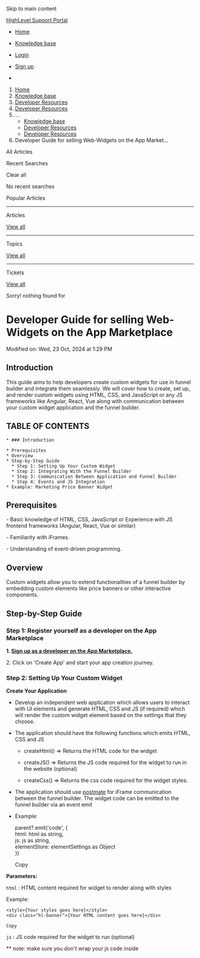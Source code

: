 Skip to main content

[ HighLevel Support Portal ](https://help.gohighlevel.com)

  * [ Home ](/support/home)
  * [ Knowledge base ](/support/solutions)

  * [Login](/support/login)
  * [Sign up](/support/signup)
  * 

  1. [Home](/support/home)
  2. [Knowledge base](/support/solutions)
  3. [Developer Resources](/support/solutions/48000450445)
  4. [Developer Resources](/support/solutions/folders/48000668553)
  5. ... 
     * [Knowledge base](/support/solutions)
     * [Developer Resources](/support/solutions/48000450445)
     * [Developer Resources](/support/solutions/folders/48000668553)
  6. Developer Guide for selling Web-Widgets on the App Market...

All  Articles 

Recent Searches

Clear all

No recent searches

Popular Articles

* * *

Articles

[View all](/support/search/solutions)

* * *

Topics

[View all](/support/search/topics)

* * *

Tickets

[View all](/support/search/tickets)

Sorry! nothing found for   

# Developer Guide for selling Web-Widgets on the App Marketplace

Modified on: Wed, 23 Oct, 2024 at 1:29 PM

## **Introduction**

This guide aims to help developers create custom widgets for use in funnel builder and integrate them seamlessly. We will cover how to create, set up, and render custom widgets using HTML, CSS, and JavaScript or any JS frameworks like Angular, React, Vue along with communication between your custom widget application and the funnel builder.

## **TABLE OF CONTENTS**

    * ### Introduction

    * Prerequisites
    * Overview
    * Step-by-Step Guide
      * Step 1: Setting Up Your Custom Widget
      * Step 2: Integrating With the Funnel Builder
      * Step 3: Communication Between Application and Funnel Builder
      * Step 4: Events and JS Integration 
    * Example: Marketing Price Banner Widget

## **Prerequisites**

\- Basic knowledge of HTML, CSS, JavaScript or Experience with JS frontend frameworks (Angular, React, Vue or similar)

\- Familiarity with iFrames.

\- Understanding of event-driven programming.

## **Overview**

Custom widgets allow you to extend functionalities of a funnel builder by embedding custom elements like price banners or other interactive components.

## **Step-by-Step Guide**

### **Step 1: Register yourself as a developer on the App Marketplace**

**1.  [Sign up as a developer on the App Marketplace. ](https://marketplace.gohighlevel.com/signup)**

2\. Click on 'Create App' and start your app creation journey.

### **Step 2: Setting Up Your Custom Widget**

**Create Your Application**

  * Develop an independent web application which allows users to interact with UI elements and generate HTML, CSS and JS (if required) which will render the custom widget element based on the settings that they choose.

  * The application should have the following functions which emits HTML, CSS and JS

    * createHtml() => Returns the HTML code for the widget

    * createJS() => Returns the JS code required for the widget to run in the website (optional)

    * createCss() => Returns the css code required for the widget styles.

  * The application should use [postmate](https://www.npmjs.com/package/postmate) for iFrame communication between the funnel builder. The widget code can be emitted to the funnel builder via an event emit

  * Example:

    parent?.emit('code', {  
      html: html as string,  
      js: js as string,  
      elementStore: elementSettings as Object  
    })
    
    Copy

**Parameters:**

`html` : HTML content required for widget to render along with styles

Example: 

    <style>{Your styles goes here}</style>  
    <div class="hl-banner">{Your HTML content goes here}</div>
    
    Copy

`js` : JS code required for the  widget to run (optional) 

**  note: make sure you don't wrap your js code inside <script /> tag**

Note: If its a JS based application then all the code required  for interacting with the funnel/website popup, or other JS events specified in the upcoming sections should be included in the JS  emitted to the parent

`elementStore`: All the variables that represents the settings of the widget (variable names can be anything of your preference)

Example:

        settings: {  
          widgetHeight: number  
          widgetWidth: number  
          image: string  
        }
    
    Copy

  * On application intialization or the initial handshake, expect for the following payload

      { elementStore: Object } // The elementStore which is emitted by your application while sending the code to parent. Use this to prefill settings which is already saved by user for your widget in the funnel builder.  

    Copy

  * and ensure that you emit the initial state of preview

  *     parent?.emit('code', {  
      html: html as string,  
      js: js as string,  
      elementStore: elementSettings as Object  
    })

Note: ensure that you emit the initial state Make sure that the data received is filled to all the respective settings of your widgets so that we can show the previously saved values on revisits

###   

### **Step 3: Integrating With the Funnel Builder**

**1\. Upload to Marketplace**

  * Build the project and upload the HTML, CSS & JS file or dist folder as a zip to the marketplace app

  * Ensure it adheres to the platform's guidelines and submission requirements.

⚠️

avoid using absolute path while building ensure you use relative paths in your project.

`apps/`

`│`

`├── app1/`

`│   ├──index.html`

`│   ├──css/`

`│   │   └── style.css`

`│   └──js/`

`│       └── script.js`

`│`

`└── app2/`

`    ├──index.html`

`    ├──css/`

`    │   └── style.css`

`    └──js/`

`        └── script.js`

**index.html**

absolute path : css/style.css (Avoid this)

relative path: ./css/style.css

**2\. Add Custom Widget to Funnel Elements**

  * Once approved and available in the marketplace, the funnel builder will list your widget under a “Custom Widgets” or similar section.

  * Users can install the custom widget from the marketplace.

  * Drag and Drop **Widget** to Funnel Builder

**4\. Limited Settings Configuration**

    \- Configure limited settings (like margin, padding, visibility, and custom classes) to be editable directly from the funnel builder’s settings area.

    \- Main widget settings should be configured through an external pop-up handled by your application.

**5\. Render the Widget**

  * Ensure the funnel builder can render the widget by interpreting the generated HTML, CSS, and JavaScript.

####   

###   

### **Step 4: Communication Between Application and Funnel Builder**

**Using iFrames**

  * Host(will take care of hosting) your settings application inside an iframe within the funnel builder.

  * Make sure it generates and communicates HTML, CSS, and JS code as settings are adjusted.

####   

### **Step 5: Events and JS Integration  **

Custom widget events allow your custom widget to communicate with the funnel preview environment. This communication is for creating interactive web applications where actions in the widget can trigger responses in the funnel preview, resulting in a smoother and more integrated user experience.

### **Key Concepts**

  * **Event Emission** : Your custom widget can send out signals (events) when users interact with it, like clicking a button or changing a setting.
  * Event Handling: The funnel preview listens for these signals and performs certain actions in response, like opening a popup or moving to the next step in a funnel.

## **Events:**

####     1\. customWidgetOpenPopup 

Description: This event triggers an action to open a popup on the preview side.

Example:

       var event = new Event('customWidgetOpenPopup');  
       window.dispatchEvent(event)
    
    Copy

####     2\. customWidgetGoToNextStep

Description: This event triggers an action to move to the next step/page in the funnel/website.

Example:

       var event = new Event('customWidgetGoToNextStGoToNextStep');  
       window.dispatchEvent(event)
    
    Copy

If you're using any framework router, make sure you use it in `createMemoryHistory`. 

For reference, see the [Vue Router Memory Mode](https://router.vuejs.org/guide/essentials/history-mode#Memory-mode).

#   

CSS Note: Ensure that if you are utilizing media query for mobile devices, you also take into account the compatibility with the funnel builder mobile mode by targeting the class with a .--mobile prefix.

##   

## **Example: Marketing Price Banner Widget**

[ github.comhttps://github.com/b805rohit/marketing-price-banner](https://github.com/b805rohit/marketing-price-banner)

Was this article helpful?

No  Yes 

That’s Great!

Thank you for your feedback

Sorry! We couldn't be helpful

Thank you for your feedback

Your e-mail address *

Let us know how can we improve this article! *

Need more information 

Difficult to understand 

Inaccurate/irrelevant content 

Missing/broken link 

Select at least one of the reasons 

Please give your comments 

CAPTCHA verification is required. 

Cancel  Send 

Feedback sent

We appreciate your effort and will try to fix the article

[Print](javascript:print\(\))

## Articles in this folder -

  * [HighLevel API](/support/solutions/articles/48001060529-highlevel-api)
  * [How to update your API keys](/support/solutions/articles/48001205369-how-to-update-your-api-keys)
  * [How to Use Webhook.site to Troubleshoot your API Requests](/support/solutions/articles/48001212085-how-to-use-webhook-site-to-troubleshoot-your-api-requests)
  * [How to get started with the Developer's Marketplace](/support/solutions/articles/155000000136-how-to-get-started-with-the-developer-s-marketplace)

## You may like to read -

  * [Marketplace App Distribution Type](/support/solutions/articles/155000002141-marketplace-app-distribution-type)
  * [How to sell Snapshots on the App Marketplace?](/support/solutions/articles/155000003709-how-to-sell-snapshots-on-the-app-marketplace-)
  * [White Label the iPhone App](/support/solutions/articles/48000982208-white-label-the-iphone-app)
  * [How to get started with the Developer's Marketplace](/support/solutions/articles/155000000136-how-to-get-started-with-the-developer-s-marketplace)

**X**

0 of 0 []()

[Home](/support/home) [Knowledge base](/support/solutions)
